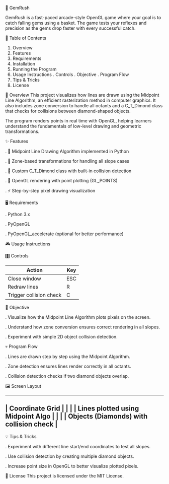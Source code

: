 💎 GemRush

GemRush is a fast-paced arcade-style OpenGL game where your goal is to catch falling gems using a basket. The game tests your reflexes and precision as the gems drop faster with every successful catch.

📜 Table of Contents
  1. Overview
  2. Features
  3. Requirements
  4. Installation
  5. Running the Program
  6. Usage Instructions
     . Controls
     . Objective
     . Program Flow
  7. Tips & Tricks
  8. License

📖 Overview
This project visualizes how lines are drawn using the Midpoint Line Algorithm, an efficient rasterization method in computer graphics. It also includes zone conversion to handle all octants and a C_T_Dimond class that checks for collisions between diamond-shaped objects.

The program renders points in real time with OpenGL, helping learners understand the fundamentals of low-level drawing and geometric transformations.

✨ Features

. 🎯 Midpoint Line Drawing Algorithm implemented in Python

. 🔄 Zone-based transformations for handling all slope cases

. 💎 Custom C_T_Dimond class with built-in collision detection

. 🎨 OpenGL rendering with point plotting (GL_POINTS)

. ⚡ Step-by-step pixel drawing visualization

🖥 Requirements

  . Python 3.x

  . PyOpenGL

  . PyOpenGL_accelerate (optional for better performance)

🎮 Usage Instructions

🎛 Controls

| Action                  | Key |
| ----------------------- | --- |
| Close window            | ESC |
| Redraw lines            | R   |
| Trigger collision check | C   |

🎯 Objective

 . Visualize how the Midpoint Line Algorithm plots pixels on the screen.

 . Understand how zone conversion ensures correct rendering in all slopes.

 . Experiment with simple 2D object collision detection.

💀 Program Flow

 . Lines are drawn step by step using the Midpoint Algorithm.

 . Zone detection ensures lines render correctly in all octants.

 . Collision detection checks if two diamond objects overlap.

🖼 Screen Layout

 
 -------------------------------------------------
|                Coordinate Grid                  |
|                                                 |
|        Lines plotted using Midpoint Algo        |
|                                                 |
|   Objects (Diamonds) with collision check       |
 -------------------------------------------------

💡 Tips & Tricks

 . Experiment with different line start/end coordinates to test all slopes.

 . Use collision detection by creating multiple diamond objects.

 . Increase point size in OpenGL to better visualize plotted pixels.

📜 License
This project is licensed under the MIT License.
